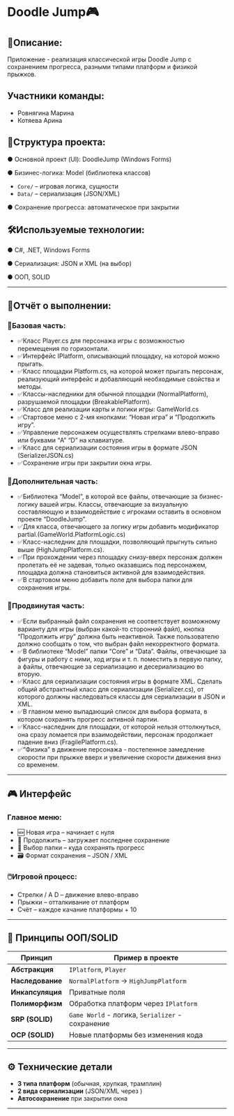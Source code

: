 # Doodle Jump🎮 
## 📌Описание: 
Приложение - реализация классической игры Doodle Jump с сохранением прогресса, разными типами платформ и физикой прыжков.
## Участники команды:
- Ровнягина Марина
- Котяева Арина
## 📂Структура проекта:
 ● Основной проект (UI): DoodleJump (Windows Forms)

 ● Бизинес-логика: Model (библиотека классов)

  - `Core/` – игровая логика, сущности  
  - `Data/` – сериализация (JSON/XML)  

● Сохранение прогресса: автоматическое при закрытии
## 🛠Используемые технологии:
 ● C#, .NET, Windows Forms

 ● Сериализация: JSON и XML (на выбор)

 ● ООП, SOLID
 
---
 ## 🎯Отчёт о выполнении:
 ### 🧠Базовая часть:
- ✅Класс Player.cs для персонажа игры с возможностью перемещения по горизонтали. 
- ✅Интерфейс IPlatform, описывающий площадку, на которой можно прыгать. 
- ✅Класс площадки Platform.cs, на которой может прыгать персонаж, реализующий интерфейс и добавляющий необходимые свойства и методы. 
- ✅Классы-наследники для обычной площадки (NormalPlatform), разрушаемой площадки (BreakablePlatform).
- ✅Класс для реализации карты и логики игры: GameWorld.cs
- ✅Стартовое меню с 2-мя кнопками: “Новая игра” и “Продолжить игру”. 
- ✅Управление персонажем осуществлять стрелками влево-вправо или буквами “A” “D” на клавиатуре. 
- ✅Класс для сериализации состояния игры в формате JSON (SerializerJSON.cs)
- ✅Сохранение игры при закрытии окна игры. 

 ### 🧩Дополнительная часть:
- ✅Библиотека “Model”, в которой все файлы, отвечающие за бизнес-логику вашей игры. Классы, отвечающие за визуальную составляющую и взаимодействие с игроками оставить в основном проекте “DoodleJump”.
- ✅Для класса, отвечающего за логику игры добавить модификатор partial.(GameWorld.PlatformLogic.cs)
- ✅Класс-наследник для площадки, позволяющий прыгнуть сильно выше (HighJumpPlatform.cs).  
- ✅При прохождении через площадку снизу-вверх персонаж должен пролетать её не задевая, только оказавшись под персонажем, площадка должна становиться активной для взаимодействия. 
- ✅В стартовом меню добавить поле для выбора папки для сохранения игры. 

### 💎Продвинутая часть:
- ✅Если выбранный файл сохранения не соответствует возможному варианту для игры (выбран какой-то сторонний файл), кнопка “Продолжить игру” должна быть неактивной. Также пользователю должно сообщать о том, что выбран файл некорректного формата. 
- ✅В библиотеке “Model” папки “Core” и “Data”. Файлы, отвечающие за фигуры и работу с ними, ход игры и т. п. поместить в первую папку, а файлы, отвечающие за сериализацию и десериализацию во вторую. 
- ✅Класс для сериализации состояния игры в формате XML. Сделать общий абстрактный класс для сериализации (Serializer.cs), от которого должны наследоваться классы для сериализации в JSON и XML. 
- ✅В главном меню выпадающий список для выбора формата, в котором сохранять прогресс активной партии. 
- ✅Класс-наследник для площадки, от которой нельзя оттолкнуться, она сразу ломается при взаимодействии, персонаж продолжает падение вниз (FragilePlatform.cs).
- ✅“Физика” в движение персонажа - постепенное замедление скорости при прыжке вверх и увеличение скорости движения вниз со временем. 

---
## 🎮 Интерфейс
### Главное меню:

- 🆕 Новая игра – начинает с нуля
- 🔄 Продолжить – загружает последнее сохранение
- 📂 Выбор папки – куда сохранять прогресс
- 🗃 Формат сохранения – JSON / XML

### 🖱️Игровой процесс:

- Стрелки / A D – движение влево-вправо
- Прыжки – отталкивание от платформ
- Счёт – каждое качание платформы + 10
  
---

## 📐 Принципы ООП/SOLID  

| Принцип          | Пример в проекте                     |
|------------------|--------------------------------------|
| **Абстракция**   | `IPlatform`, `Player`                |
| **Наследование** | `NormalPlatform` → `HighJumpPlatform`|
| **Инкапсуляция** | Приватные поля       |
| **Полиморфизм**  | Обработка платформ через `IPlatform` |
| **SRP (SOLID)**  | `Game World` - логика, `Serializer` - сохранение |
| **OCP (SOLID)**  | Новые платформы без изменения кода |


 ---
 
## ⚙️ Технические детали  
- **3 типа платформ** (обычная, хрупкая, трамплин)  
- **2 вида сериализации** (JSON/XML через )    
- **Автосохранение** при закрытии окна  

---

 


